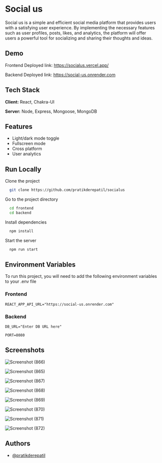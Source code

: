 # Social us

Social us is a simple and efficient social media platform that provides users with a satisfying user experience. By implementing the necessary features such as user profiles, posts, likes, and analytics, the platform will offer users a powerful tool for socializing and sharing their thoughts and ideas.

## Demo

Frontend Deployed link: https://socialus.vercel.app/

Backend Deployed link: https://social-us.onrender.com

## Tech Stack

**Client:** React, Chakra-UI

**Server:** Node, Express, Mongoose, MongoDB

## Features

- Light/dark mode toggle
- Fullscreen mode
- Cross platform
- User analytics

## Run Locally

Clone the project

```bash
  git clone https://github.com/pratikderepatil/socialus
```

Go to the project directory

```bash
  cd frontend
  cd backend
```

Install dependencies

```bash
  npm install
```

Start the server

```bash
  npm run start
```

## Environment Variables

To run this project, you will need to add the following environment variables to your .env file

### Frontend

`REACT_APP_API_URL="https://social-us.onrender.com"`

### Backend

`DB_URL="Enter DB URL here"`

`PORT=8080`

## Screenshots

![Screenshot (866)](https://user-images.githubusercontent.com/103197193/230828450-83ff780e-278c-4f2f-a014-2028713e89a0.png)

![Screenshot (865)](https://user-images.githubusercontent.com/103197193/230828477-89bb16b9-a28d-47d5-b1f5-38487be76c54.png)

![Screenshot (867)](https://user-images.githubusercontent.com/103197193/230828455-74e7aa4f-36c7-41a4-9d5a-dc1b26ef705e.png)

![Screenshot (868)](https://user-images.githubusercontent.com/103197193/230828459-d48685c8-24ce-4c2b-b5d9-f563325cd8b7.png)

![Screenshot (869)](https://user-images.githubusercontent.com/103197193/230828464-654a0f7b-f552-4a6f-b1df-a6f0af51481e.png)

![Screenshot (870)](https://user-images.githubusercontent.com/103197193/230828468-6621ae7f-6f7e-4105-8daf-3435d29ad1e9.png)

![Screenshot (871)](https://user-images.githubusercontent.com/103197193/230828472-b6200bde-1202-4c16-951e-efa68483c5c2.png)

![Screenshot (872)](https://user-images.githubusercontent.com/103197193/230828474-d9e18938-5ed9-4f30-810c-7fc6e38a0822.png)

## Authors

- [@pratikderepatil](https://www.github.com/pratikderepatil)
